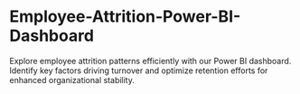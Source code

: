 # Employee-Attrition-Power-BI-Dashboard
Explore employee attrition patterns efficiently with our Power BI dashboard. Identify key factors driving turnover and optimize retention efforts for enhanced organizational stability.
